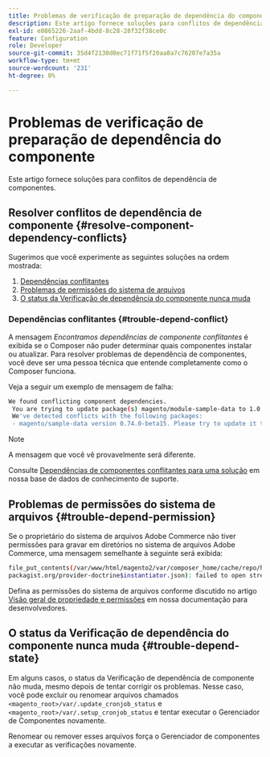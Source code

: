 ```yaml
---
title: Problemas de verificação de preparação de dependência do componente
description: Este artigo fornece soluções para conflitos de dependência de componentes.
exl-id: e0865226-2aaf-4bdd-8c28-28f32f38ce0c
feature: Configuration
role: Developer
source-git-commit: 35d4f2130d0ec71f71f5f20aa8a7c76207e7a35a
workflow-type: tm+mt
source-wordcount: '231'
ht-degree: 0%

---
```


# Problemas de verificação de preparação de dependência do componente

Este artigo fornece soluções para conflitos de dependência de componentes.

## Resolver conflitos de dependência de componente {#resolve-component-dependency-conflicts}

Sugerimos que você experimente as seguintes soluções na ordem mostrada:

1. [Dependências conflitantes](#trouble-depend-conflict)
1. [Problemas de permissões do sistema de arquivos](#trouble-depend-permission)
1. [O status da Verificação de dependência do componente nunca muda](#trouble-depend-state)

### Dependências conflitantes {#trouble-depend-conflict}

A mensagem *Encontramos dependências de componente conflitantes* é exibida se o Composer não puder determinar quais componentes instalar ou atualizar. Para resolver problemas de dependência de componentes, você deve ser uma pessoa técnica que entende completamente como o Composer funciona.

Veja a seguir um exemplo de mensagem de falha:

```bash
We found conflicting component dependencies.
 You are trying to update package(s) magento/module-sample-data to 1.0.0-beta
 We've detected conflicts with the following packages:
 - magento/sample-data version 0.74.0-beta15. Please try to update it to one of the following package versions: 0.74.0-beta16, 0.74.0-beta14, 0.74.0-beta13, 0.74.0-beta12, 0.74.0-beta11, 0.74.0-beta10, 0.74.0-beta9, 0.74.0-beta8, 0.74.0-beta7
```

>[!NOTE]
>
>A mensagem que você vê provavelmente será diferente.

Consulte [Dependências de componentes conflitantes para uma solução](/help/troubleshooting/miscellaneous/conflicting-component-dependencies.md) em nossa base de dados de conhecimento de suporte.

## Problemas de permissões do sistema de arquivos {#trouble-depend-permission}

Se o proprietário do sistema de arquivos Adobe Commerce não tiver permissões para gravar em diretórios no sistema de arquivos Adobe Commerce, uma mensagem semelhante à seguinte será exibida:

```bash
file_put_contents(/var/www/html/magento2/var/composer_home/cache/repo/https---
packagist.org/provider-doctrine$instantiator.json): failed to open stream: Permission denied
```

Defina as permissões do sistema de arquivos conforme discutido no artigo [Visão geral de propriedade e permissões](https://devdocs.magento.com/guides/v2.3/install-gde/prereq/file-sys-perms-over.html) em nossa documentação para desenvolvedores.

## O status da Verificação de dependência do componente nunca muda {#trouble-depend-state}

Em alguns casos, o status da Verificação de dependência de componente não muda, mesmo depois de tentar corrigir os problemas. Nesse caso, você pode excluir ou renomear arquivos chamados `<magento_root>/var/.update_cronjob_status` e `<magento_root>/var/.setup_cronjob_status` e tentar executar o Gerenciador de Componentes novamente.

Renomear ou remover esses arquivos força o Gerenciador de componentes a executar as verificações novamente.
